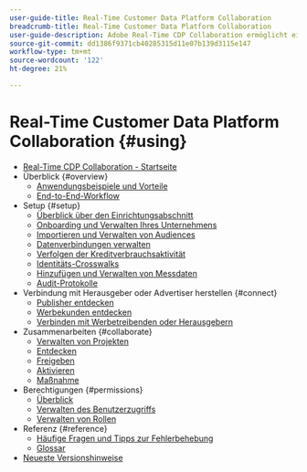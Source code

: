 ```yaml
---
user-guide-title: Real-Time Customer Data Platform Collaboration
breadcrumb-title: Real-Time Customer Data Platform Collaboration
user-guide-description: Adobe Real-Time CDP Collaboration ermöglicht eine nahtlose und sichere Datenfreigabe und Zusammenarbeit zwischen Werbetreibenden und Publishern und erleichtert so Einblicke in Zielgruppen in Echtzeit und personalisierte Marketing-Strategien.
source-git-commit: dd1386f9371cb40285315d11e07b139d3115e147
workflow-type: tm+mt
source-wordcount: '122'
ht-degree: 21%

---
```



# Real-Time Customer Data Platform Collaboration {#using}

* [Real-Time CDP Collaboration - Startseite](./home.md)
* Überblick {#overview}
   * [Anwendungsbeispiele und Vorteile](./use-cases-benefits.md)
   * [End-to-End-Workflow](./end-to-end-workflow.md)
* Setup {#setup}
   * [Überblick über den Einrichtungsabschnitt](./setup/setup-overview.md)
   * [Onboarding und Verwalten Ihres Unternehmens](./setup/onboard-organization.md)
   * [Importieren und Verwalten von Audiences](./setup/onboard-audiences.md)
   * [Datenverbindungen verwalten](./setup/manage-data-connection.md)
   * [Verfolgen der Kreditverbrauchsaktivität](/help/guide/setup/my-activity.md)
   * [Identitäts-Crosswalks](./setup/identity-crosswalk.md)
   * [Hinzufügen und Verwalten von Messdaten](./setup/onboard-measurement-data.md)
   * [Audit-Protokolle](./setup/audit-logs.md)
* Verbindung mit Herausgeber oder Advertiser herstellen {#connect}
   * [Publisher entdecken](./connect/discover-publishers.md)
   * [Werbekunden entdecken](./connect/discover-advertisers.md)
   * [Verbinden mit Werbetreibenden oder Herausgebern](./connect/establishing-connections.md)
* Zusammenarbeiten {#collaborate}
   * [Verwalten von Projekten](./collaborate/manage-projects.md)
   * [Entdecken](./collaborate/discover.md)
   * [Freigeben](./collaborate/share.md)
   * [Aktivieren](./collaborate/activate.md)
   * [Maßnahme](./collaborate/measure.md)
* Berechtigungen {#permissions}
   * [Überblick](/help/guide/permissions/overview.md)
   * [Verwalten des Benutzerzugriffs](/help/guide/permissions/manage-user-access.md)
   * [Verwalten von Rollen](/help/guide/permissions/manage-roles.md)
* Referenz {#reference}
   * [Häufige Fragen und Tipps zur Fehlerbehebung](./faqs/common-questions.md)
   * [Glossar](./glossary.md)
* [Neueste Versionshinweise](/help/guide/release-notes/latest.md)
